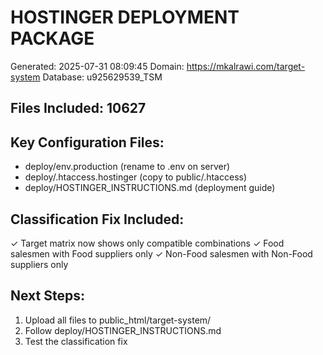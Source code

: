 # HOSTINGER DEPLOYMENT PACKAGE

Generated: 2025-07-31 08:09:45
Domain: https://mkalrawi.com/target-system
Database: u925629539_TSM

## Files Included: 10627

## Key Configuration Files:
- deploy/env.production (rename to .env on server)
- deploy/.htaccess.hostinger (copy to public/.htaccess)
- deploy/HOSTINGER_INSTRUCTIONS.md (deployment guide)

## Classification Fix Included:
✓ Target matrix now shows only compatible combinations
✓ Food salesmen with Food suppliers only
✓ Non-Food salesmen with Non-Food suppliers only

## Next Steps:
1. Upload all files to public_html/target-system/
2. Follow deploy/HOSTINGER_INSTRUCTIONS.md
3. Test the classification fix
